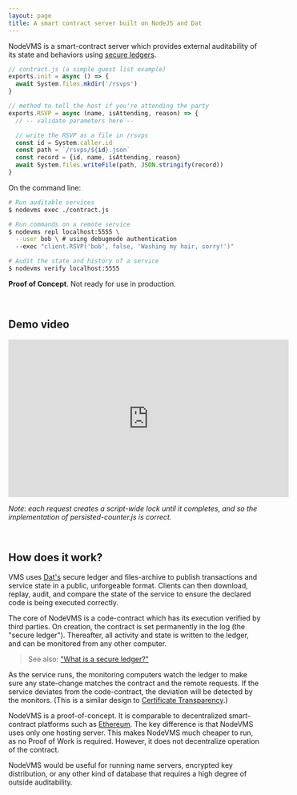 ```yaml
---
layout: page
title: A smart contract server built on NodeJS and Dat
---
```


NodeVMS is a smart-contract server which provides external auditability of its state and behaviors using [secure ledgers](https://beakerbrowser.com/2017/06/19/cryptographically-secure-change-feeds.html).

```js
// contract.js (a simple guest list example)
exports.init = async () => {
  await System.files.mkdir('/rsvps')
}

// method to tell the host if you're attending the party
exports.RSVP = async (name, isAttending, reason) => {
  // -- validate parameters here --

  // write the RSVP as a file in /rsvps
  const id = System.caller.id
  const path = `/rsvps/${id}.json`
  const record = {id, name, isAttending, reason}
  await System.files.writeFile(path, JSON.stringify(record))
}
```

On the command line:

```bash
# Run auditable services
$ nodevms exec ./contract.js

# Run commands on a remote service
$ nodevms repl localhost:5555 \
  --user bob \ # using debugmode authentication
  --exec "client.RSVP('bob', false, 'Washing my hair, sorry!')"

# Audit the state and history of a service
$ nodevms verify localhost:5555
```

**Proof of Concept**. Not ready for use in production.

<br>

## Demo video

<iframe width="560" height="315" src="https://www.youtube.com/embed/Qp38HOYcqW4" frameborder="0" allowfullscreen></iframe>

*Note: each request creates a script-wide lock until it completes, and so the implementation of persisted-counter.js is correct.*

<br>

## How does it work?

VMS uses [Dat's](https://datproject.org) secure ledger and files-archive to publish transactions and service state in a public, unforgeable format. Clients can then download, replay, audit, and compare the state of the service to ensure the declared code is being executed correctly.

The core of NodeVMS is a code-contract which has its execution verified by third parties. On creation, the contract is set permanently in the log (the "secure ledger"). Thereafter, all activity and state is written to the ledger, and can be monitored from any other computer.

> See also: ["What is a secure ledger?"](https://beakerbrowser.com/2017/06/19/cryptographically-secure-change-feeds.html)

As the service runs, the monitoring computers watch the ledger to make sure any state-change matches the contract and the remote requests. If the service deviates from the code-contract, the deviation will be detected by the monitors. (This is a similar design to [Certificate Transparency](https://www.certificate-transparency.org/).)

NodeVMS is a proof-of-concept. It is comparable to decentralized smart-contract platforms such as [Ethereum](https://ethereum.org/). The key difference is that NodeVMS uses only one hosting server. This makes NodeVMS much cheaper to run, as no Proof of Work is required. However, it does not decentralize operation of the contract.

NodeVMS would be useful for running name servers, encrypted key distribution, or any other kind of database that requires a high degree of outside auditability.